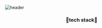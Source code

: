 ![header](https://capsule-render.vercel.app/api?type=Waving&color=auto&height=300&section=header&text=Hello!%20it's%20kyeong-jin's%20github👋&fontSize=50)

<h3 align="center">🌱tech stack🌱</h3>








<!--
**rudwls2/rudwls2** is a ✨ _special_ ✨ repository because its `README.md` (this file) appears on your GitHub profile.

Here are some ideas to get you started:

- 🔭 I’m currently working on ...
- 🌱 I’m currently learning ...
- 👯 I’m looking to collaborate on ...
- 🤔 I’m looking for help with ...
- 💬 Ask me about ...
- 📫 How to reach me: ...
- 😄 Pronouns: ...
- ⚡ Fun fact: ...
-->
